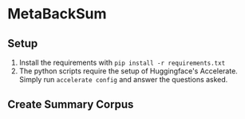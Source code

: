 # MetaBackSum

## Setup
1. Install the requirements with ```pip install -r requirements.txt```
2. The python scripts require the setup of Huggingface's Accelerate. Simply run ```accelerate config``` and answer the questions asked.

## Create Summary Corpus

